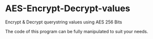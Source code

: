# AES-Encrypt-Decrypt-values
Encrypt &amp; Decrypt querystring values using AES 256 Bits

The code of this program can be fully manipulated to suit your needs.
